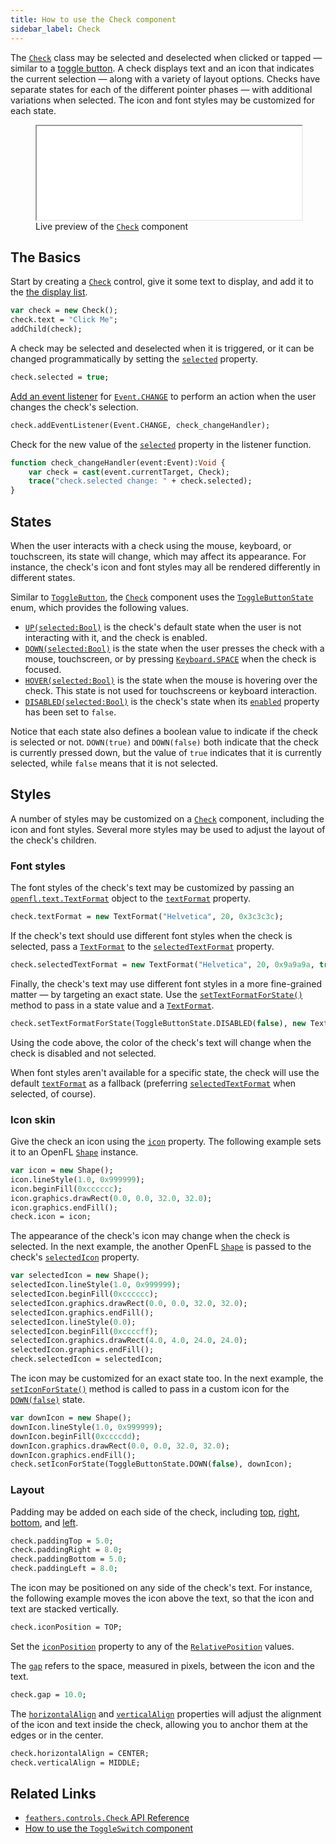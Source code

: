 ```yaml
---
title: How to use the Check component
sidebar_label: Check
---
```


The [`Check`](https://api.feathersui.com/current/feathers/controls/Check.html) class may be selected and deselected when clicked or tapped — similar to a [toggle button](toggle-button.md). A check displays text and an icon that indicates the current selection — along with a variety of layout options. Checks have separate states for each of the different pointer phases — with additional variations when selected. The icon and font styles may be customized for each state.

<figure>
<iframe src="/learn/haxe-openfl/samples/check.html" width="100%" height="150"></iframe>
<figcaption>Live preview of the <a href="https://api.feathersui.com/current/feathers/controls/Check.html"><code>Check</code></a> component</figcaption>
</figure>

## The Basics

Start by creating a [`Check`](https://api.feathersui.com/current/feathers/controls/Check.html) control, give it some text to display, and add it to the [the display list](https://books.openfl.org/openfl-developers-guide/display-programming/basics-of-display-programming.html).

```hx
var check = new Check();
check.text = "Click Me";
addChild(check);
```

A check may be selected and deselected when it is triggered, or it can be changed programmatically by setting the [`selected`](https://api.feathersui.com/current/feathers/controls/ToggleButton.html#selected) property.

```hx
check.selected = true;
```

[Add an event listener](https://books.openfl.org/openfl-developers-guide/handling-events/basics-of-handling-events.html) for [`Event.CHANGE`](https://api.openfl.org/openfl/events/Event.html#CHANGE) to perform an action when the user changes the check's selection.

```hx
check.addEventListener(Event.CHANGE, check_changeHandler);
```

Check for the new value of the [`selected`](https://api.feathersui.com/current/feathers/controls/ToggleButton.html#selected) property in the listener function.

```hx
function check_changeHandler(event:Event):Void {
    var check = cast(event.currentTarget, Check);
    trace("check.selected change: " + check.selected);
}
```

## States

When the user interacts with a check using the mouse, keyboard, or touchscreen, its state will change, which may affect its appearance. For instance, the check's icon and font styles may all be rendered differently in different states.

Similar to [`ToggleButton`](./toggle-button.md), the [`Check`](https://api.feathersui.com/current/feathers/controls/Check.html) component uses the [`ToggleButtonState`](https://api.feathersui.com/current/feathers/controls/ToggleButtonState.html) enum, which provides the following values.

- [`UP(selected:Bool)`](https://api.feathersui.com/current/feathers/controls/ToggleButtonState.html#UP) is the check's default state when the user is not interacting with it, and the check is enabled.
- [`DOWN(selected:Bool)`](https://api.feathersui.com/current/feathers/controls/ToggleButtonState.html#DOWN) is the state when the user presses the check with a mouse, touchscreen, or by pressing [`Keyboard.SPACE`](https://api.openfl.org/openfl/ui/Keyboard.html#SPACE) when the check is focused.
- [`HOVER(selected:Bool)`](https://api.feathersui.com/current/feathers/controls/ToggleButtonState.html#HOVER) is the state when the mouse is hovering over the check. This state is not used for touchscreens or keyboard interaction.
- [`DISABLED(selected:Bool)`](https://api.feathersui.com/current/feathers/controls/ToggleButtonState.html#DISABLED) is the check's state when its [`enabled`](https://api.feathersui.com/current/feathers/core/IUIControl.html#enabled) property has been set to `false`.

Notice that each state also defines a boolean value to indicate if the check is selected or not. `DOWN(true)` and `DOWN(false)` both indicate that the check is currently pressed down, but the value of `true` indicates that it is currently selected, while `false` means that it is not selected.

## Styles

A number of styles may be customized on a [`Check`](https://api.feathersui.com/current/feathers/controls/Check.html) component, including the icon and font styles. Several more styles may be used to adjust the layout of the check's children.

### Font styles

The font styles of the check's text may be customized by passing an [`openfl.text.TextFormat`](https://api.openfl.org/openfl/text/TextFormat.html) object to the [`textFormat`](https://api.feathersui.com/current/feathers/controls/ToggleButton.html#textFormat) property.

```hx
check.textFormat = new TextFormat("Helvetica", 20, 0x3c3c3c);
```

If the check's text should use different font styles when the check is selected, pass a [`TextFormat`](https://api.openfl.org/openfl/text/TextFormat.html) to the [`selectedTextFormat`](https://api.feathersui.com/current/feathers/controls/ToggleButton.html#selectedTextFormat) property.

```hx
check.selectedTextFormat = new TextFormat("Helvetica", 20, 0x9a9a9a, true);
```

Finally, the check's text may use different font styles in a more fine-grained matter — by targeting an exact state. Use the [`setTextFormatForState()`](https://api.feathersui.com/current/feathers/controls/ToggleButton.html#setTextFormatForState) method to pass in a state value and a [`TextFormat`](https://api.openfl.org/openfl/text/TextFormat.html).

```hx
check.setTextFormatForState(ToggleButtonState.DISABLED(false), new TextFormat("Helvetica", 20, 0xcc0000));
```

Using the code above, the color of the check's text will change when the check is disabled and not selected.

When font styles aren't available for a specific state, the check will use the default [`textFormat`](https://api.feathersui.com/current/feathers/controls/ToggleButton.html#textFormat) as a fallback (preferring [`selectedTextFormat`](https://api.feathersui.com/current/feathers/controls/ToggleButton.html#selectedTextFormat) when selected, of course).

### Icon skin

Give the check an icon using the [`icon`](https://api.feathersui.com/current/feathers/controls/ToggleButton.html#icon) property. The following example sets it to an OpenFL [`Shape`](https://api.openfl.org/openfl/display/Shape.html) instance.

```hx
var icon = new Shape();
icon.lineStyle(1.0, 0x999999);
icon.beginFill(0xcccccc);
icon.graphics.drawRect(0.0, 0.0, 32.0, 32.0);
icon.graphics.endFill();
check.icon = icon;
```

The appearance of the check's icon may change when the check is selected. In the next example, the another OpenFL [`Shape`](https://api.openfl.org/openfl/display/Shape.html) is passed to the check's [`selectedIcon`](https://api.feathersui.com/current/feathers/controls/ToggleButton.html#selectedIcon) property.

```hx
var selectedIcon = new Shape();
selectedIcon.lineStyle(1.0, 0x999999);
selectedIcon.beginFill(0xcccccc);
selectedIcon.graphics.drawRect(0.0, 0.0, 32.0, 32.0);
selectedIcon.graphics.endFill();
selectedIcon.lineStyle(0.0);
selectedIcon.beginFill(0xccccff);
selectedIcon.graphics.drawRect(4.0, 4.0, 24.0, 24.0);
selectedIcon.graphics.endFill();
check.selectedIcon = selectedIcon;
```

The icon may be customized for an exact state too. In the next example, the [`setIconForState()`](https://api.feathersui.com/current/feathers/controls/ToggleButton.html#setIconForState) method is called to pass in a custom icon for the [`DOWN(false)`](https://api.feathersui.com/current/feathers/controls/ToggleButtonState.html#DOWN) state.

```hx
var downIcon = new Shape();
downIcon.lineStyle(1.0, 0x999999);
downIcon.beginFill(0xccccdd);
downIcon.graphics.drawRect(0.0, 0.0, 32.0, 32.0);
downIcon.graphics.endFill();
check.setIconForState(ToggleButtonState.DOWN(false), downIcon);
```

### Layout

Padding may be added on each side of the check, including [top](https://api.feathersui.com/current/feathers/controls/ToggleButton.html#paddingTop), [right](https://api.feathersui.com/current/feathers/controls/ToggleButton.html#paddingRight), [bottom](https://api.feathersui.com/current/feathers/controls/ToggleButton.html#paddingBottom), and [left](https://api.feathersui.com/current/feathers/controls/ToggleButton.html#paddingLeft).

```hx
check.paddingTop = 5.0;
check.paddingRight = 8.0;
check.paddingBottom = 5.0;
check.paddingLeft = 8.0;
```

The icon may be positioned on any side of the check's text. For instance, the following example moves the icon above the text, so that the icon and text are stacked vertically.

```hx
check.iconPosition = TOP;
```

Set the [`iconPosition`](https://api.feathersui.com/current/feathers/controls/ToggleButton.html#iconPosition) property to any of the [`RelativePosition`](https://api.feathersui.com/current/feathers/layout/RelativePosition.html) values.

The [`gap`](https://api.feathersui.com/current/feathers/controls/ToggleButton.html#gap) refers to the space, measured in pixels, between the icon and the text.

```hx
check.gap = 10.0;
```

The [`horizontalAlign`](https://api.feathersui.com/current/feathers/controls/ToggleButton.html#horizontalAlign) and [`verticalAlign`](https://api.feathersui.com/current/feathers/controls/ToggleButton.html#verticalAlign) properties will adjust the alignment of the icon and text inside the check, allowing you to anchor them at the edges or in the center.

```hx
check.horizontalAlign = CENTER;
check.verticalAlign = MIDDLE;
```

## Related Links

- [`feathers.controls.Check` API Reference](https://api.feathersui.com/current/feathers/controls/Check.html)
- [How to use the `ToggleSwitch` component](./toggle-switch.md)
